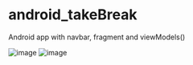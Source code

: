 # android_takeBreak

Android app with navbar, fragment and viewModels()

![image](https://user-images.githubusercontent.com/120401541/235229385-263b2cf5-1ab7-4b70-a040-5766cb8cc5e1.png)
![image](https://user-images.githubusercontent.com/120401541/235229529-a15d6f14-10d3-4692-bc71-5aa8d8554ad4.png)
